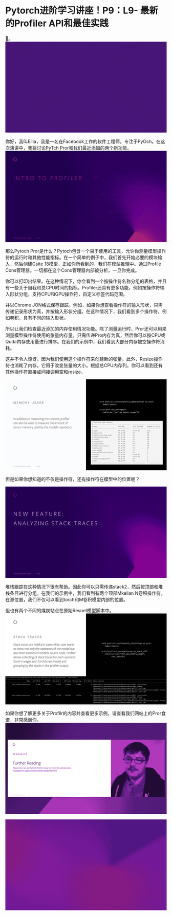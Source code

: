 # Pytorch进阶学习讲座！P9：L9- 最新的Profiler API和最佳实践 

🎼。![](img/8ecf516795c50978f573dce9c644f972_1.png)

你好，我叫Ellia，我是一名在Facebook工作的软件工程师，专注于PyOch。在这次演讲中，我将讨论PyTch Pror和我们最近添加的两个新功能。![](img/8ecf516795c50978f573dce9c644f972_3.png)

那么Pytoch Pror是什么？Pytoch包含一个易于使用的工具，允许你测量模型操作符的运行时和其他性能指标。在一个简单的例子中，我们首先开始必要的模块输入，然后创建Gsite 18模型，正如你所看到的，我们在模型推理中。通过Profile Cons管理器。一切都在这个Conx管理器内部被分析，一旦你完成。

你可以打印出结果。在这种情况下，你会看到一个按操作符名称分组的表格，并且有一些关于自我和总CPU时间的指标。Profiler还具有更多功能，例如按操作符输入形状分组，支持CPU和GPU操作符，自定义标签代码范围。

并以Chrome JON格式保存跟踪。例如，如果你想查看操作符的输入形状，只需传递记录形状为真，并按输入形状分组。在这种情况下，我们看到多个操作符，例如卷积，具有不同的输入形状。

所以让我们检查最近添加的内存使用情况功能。除了测量运行时，Pror还可以用来测量模型操作符使用的张量内存量。只需传递Pro内存为真，然后你可以按CPU或Quda内存使用量进行排序。在我们的示例中，我们看到大部分内存被空操作符消耗。

这并不令人惊讶，因为我们使用这个操作符来创建新的张量。此外，Resize操作符也消耗了内存，它用于改变张量的大小。根据总CPU内存列，你可以看到还有其他操作符直接或间接调用空和resize。

![](img/8ecf516795c50978f573dce9c644f972_5.png)

但是如果你想知道的不仅是操作符，还有操作符在模型中的位置呢？

![](img/8ecf516795c50978f573dce9c644f972_7.png)

堆栈跟踪在这种情况下很有帮助。因此你可以只需传递stack2，然后按顶部和堆栈条目进行分组。在我们的示例中，我们看到有两个顶部Mkelian N卷积操作符。在源位置，我们不仅可以看到torch和M卷积模型内部的位置。

但也有两个不同的煤炭站点在原始Resnet模型脚本中。![](img/8ecf516795c50978f573dce9c644f972_9.png)

如果你想了解更多关于Profilr的内容并查看更多示例，请查看我们网站上的Pror食谱，非常感谢你。![](img/8ecf516795c50978f573dce9c644f972_11.png)

![](img/8ecf516795c50978f573dce9c644f972_12.png)
